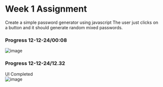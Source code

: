 # Week 1 Assignment
Create a simple password generator using javascript The user just clicks on a button and it should generate random mixed passwords.

### Progress 12-12-24/00:08
![image](https://github.com/user-attachments/assets/496a95c7-4862-4045-8936-87fb5889da84)

### Progress 12-12-24/12.32
UI Completed  
![image](https://github.com/user-attachments/assets/068d0197-671e-4938-ad8b-eaca0355ee56)
